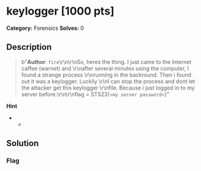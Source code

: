# keylogger [1000 pts]

**Category:** Forensics
**Solves:** 0

## Description
>b"**Author**: `fire`\r\n\r\nSo, heres the thing. I just came to the Internet caffee (warnet) and \r\nafter several minutes using the computer, I found a strange process \r\nrunning in the backround. Then i found out it was a keylogger. Luckily \r\nI can stop the process and dont let the attacker get this keylogger \r\nfile. Because i just logged in to my server before.\r\n\r\nflag = STS23{`<my server password>`}"

**Hint**
* -

## Solution

### Flag

